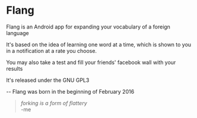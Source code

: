 # Flang
Flang is an Android app for expanding your vocabulary of a foreign language

It's based on the idea of learning one word at a time, which is shown to you in a notification at a rate you choose.

You may also take a test and fill your friends' facebook wall with your results

It's released under the GNU GPL3

--
Flang was born in the beginning of February 2016

>_forking is a form of flattery_  
>-me
